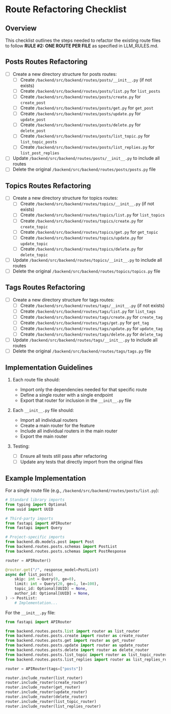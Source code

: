 # Route Refactoring Checklist

## Overview
This checklist outlines the steps needed to refactor the existing route files to follow **RULE #2: ONE ROUTE PER FILE** as specified in LLM_RULES.md.

## Posts Routes Refactoring
- [ ] Create a new directory structure for posts routes:
  - [ ] Create `/backend/src/backend/routes/posts/__init__.py` (if not exists)
  - [ ] Create `/backend/src/backend/routes/posts/list.py` for `list_posts`
  - [ ] Create `/backend/src/backend/routes/posts/create.py` for `create_post`
  - [ ] Create `/backend/src/backend/routes/posts/get.py` for `get_post`
  - [ ] Create `/backend/src/backend/routes/posts/update.py` for `update_post`
  - [ ] Create `/backend/src/backend/routes/posts/delete.py` for `delete_post`
  - [ ] Create `/backend/src/backend/routes/posts/list_topic.py` for `list_topic_posts`
  - [ ] Create `/backend/src/backend/routes/posts/list_replies.py` for `list_post_replies`
- [ ] Update `/backend/src/backend/routes/posts/__init__.py` to include all routes
- [ ] Delete the original `/backend/src/backend/routes/posts/posts.py` file

## Topics Routes Refactoring
- [ ] Create a new directory structure for topics routes:
  - [ ] Create `/backend/src/backend/routes/topics/__init__.py` (if not exists)
  - [ ] Create `/backend/src/backend/routes/topics/list.py` for `list_topics`
  - [ ] Create `/backend/src/backend/routes/topics/create.py` for `create_topic`
  - [ ] Create `/backend/src/backend/routes/topics/get.py` for `get_topic`
  - [ ] Create `/backend/src/backend/routes/topics/update.py` for `update_topic`
  - [ ] Create `/backend/src/backend/routes/topics/delete.py` for `delete_topic`
- [ ] Update `/backend/src/backend/routes/topics/__init__.py` to include all routes
- [ ] Delete the original `/backend/src/backend/routes/topics/topics.py` file

## Tags Routes Refactoring
- [ ] Create a new directory structure for tags routes:
  - [ ] Create `/backend/src/backend/routes/tags/__init__.py` (if not exists)
  - [ ] Create `/backend/src/backend/routes/tags/list.py` for `list_tags`
  - [ ] Create `/backend/src/backend/routes/tags/create.py` for `create_tag`
  - [ ] Create `/backend/src/backend/routes/tags/get.py` for `get_tag`
  - [ ] Create `/backend/src/backend/routes/tags/update.py` for `update_tag`
  - [ ] Create `/backend/src/backend/routes/tags/delete.py` for `delete_tag`
- [ ] Update `/backend/src/backend/routes/tags/__init__.py` to include all routes
- [ ] Delete the original `/backend/src/backend/routes/tags/tags.py` file

## Implementation Guidelines
1. Each route file should:
   - Import only the dependencies needed for that specific route
   - Define a single router with a single endpoint
   - Export that router for inclusion in the `__init__.py` file

2. Each `__init__.py` file should:
   - Import all individual routers
   - Create a main router for the feature
   - Include all individual routers in the main router
   - Export the main router

3. Testing:
   - [ ] Ensure all tests still pass after refactoring
   - [ ] Update any tests that directly import from the original files

## Example Implementation
For a single route file (e.g., `/backend/src/backend/routes/posts/list.py`):

```python
# Standard library imports
from typing import Optional
from uuid import UUID

# Third-party imports
from fastapi import APIRouter
from fastapi import Query

# Project-specific imports
from backend.db.models.post import Post
from backend.routes.posts.schemas import PostList
from backend.routes.posts.schemas import PostResponse

router = APIRouter()

@router.get("/", response_model=PostList)
async def list_posts(
    skip: int = Query(0, ge=0),
    limit: int = Query(20, ge=1, le=100),
    topic_id: Optional[UUID] = None,
    author_id: Optional[UUID] = None,
) -> PostList:
    # Implementation...
```

For the `__init__.py` file:

```python
from fastapi import APIRouter

from backend.routes.posts.list import router as list_router
from backend.routes.posts.create import router as create_router
from backend.routes.posts.get import router as get_router
from backend.routes.posts.update import router as update_router
from backend.routes.posts.delete import router as delete_router
from backend.routes.posts.list_topic import router as list_topic_router
from backend.routes.posts.list_replies import router as list_replies_router

router = APIRouter(tags=["posts"])

router.include_router(list_router)
router.include_router(create_router)
router.include_router(get_router)
router.include_router(update_router)
router.include_router(delete_router)
router.include_router(list_topic_router)
router.include_router(list_replies_router)
```
